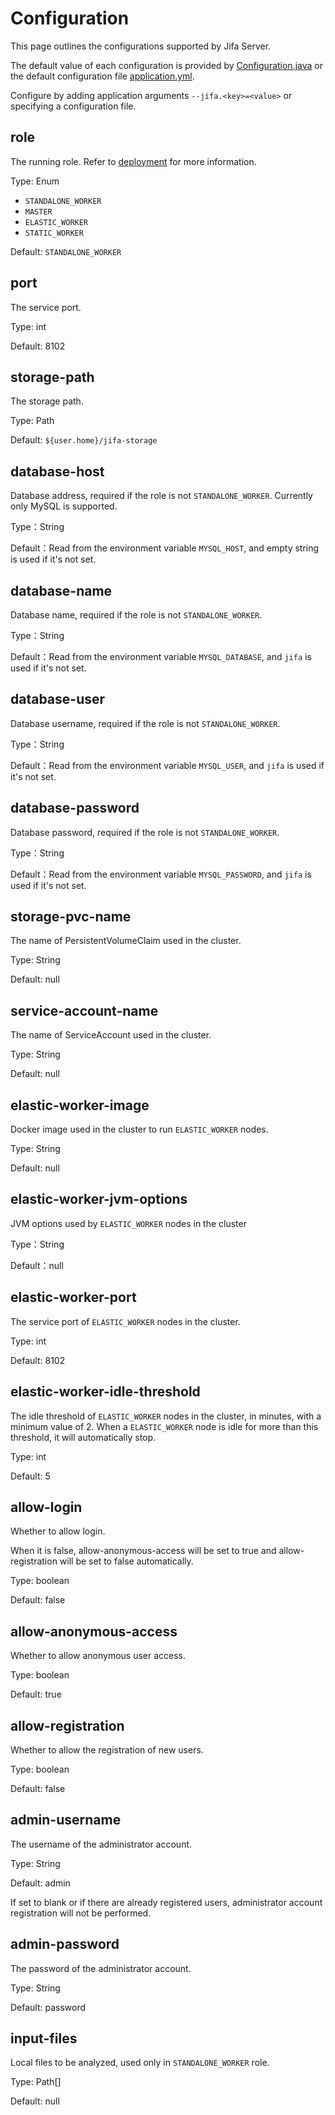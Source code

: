 # Configuration

This page outlines the configurations supported by Jifa Server.

The default value of each configuration is provided
by [Configuration.java](https://github.com/eclipse/jifa/blob/main/server/src/main/java/org/eclipse/jifa/server/Configuration.java)
or the default configuration
file [application.yml](https://github.com/eclipse/jifa/blob/main/server/src/main/resources/application.yml).

Configure by adding application arguments `--jifa.<key>=<value>` or specifying a configuration file.

## role

The running role. Refer to [deployment](./deployment) for more information.

Type: Enum

- `STANDALONE_WORKER`
- `MASTER`
- `ELASTIC_WORKER`
- `STATIC_WORKER`

Default: `STANDALONE_WORKER`

## port

The service port.

Type: int

Default: 8102

## storage-path

The storage path.

Type: Path

Default: `${user.home}/jifa-storage`

## database-host

Database address, required if the role is not `STANDALONE_WORKER`. Currently only MySQL is supported.

Type：String

Default：Read from the environment variable `MYSQL_HOST`, and empty string is used if it's not set.

## database-name

Database name, required if the role is not `STANDALONE_WORKER`.

Type：String

Default：Read from the environment variable `MYSQL_DATABASE`, and `jifa` is used if it's not set.

## database-user

Database username, required if the role is not `STANDALONE_WORKER`.

Type：String

Default：Read from the environment variable `MYSQL_USER`, and `jifa` is used if it's not set.

## database-password

Database password, required if the role is not `STANDALONE_WORKER`.

Type：String

Default：Read from the environment variable `MYSQL_PASSWORD`, and `jifa` is used if it's not set.

## storage-pvc-name

The name of PersistentVolumeClaim used in the cluster.

Type: String

Default: null

## service-account-name

The name of ServiceAccount used in the cluster.

Type: String

Default: null

## elastic-worker-image

Docker image used in the cluster to run `ELASTIC_WORKER` nodes.

Type: String

Default: null

## elastic-worker-jvm-options

JVM options used by `ELASTIC_WORKER` nodes in the cluster

Type：String

Default：null

## elastic-worker-port

The service port of `ELASTIC_WORKER` nodes in the cluster.

Type: int

Default: 8102

## elastic-worker-idle-threshold

The idle threshold of `ELASTIC_WORKER` nodes in the cluster, in minutes, with a minimum value of 2. When
a `ELASTIC_WORKER` node is idle for more than this threshold, it will automatically stop.

Type: int

Default: 5

## allow-login

Whether to allow login.

When it is false, allow-anonymous-access will be set to true and allow-registration will be set to false automatically.

Type: boolean

Default: false

## allow-anonymous-access

Whether to allow anonymous user access.

Type: boolean

Default: true

## allow-registration

Whether to allow the registration of new users.

Type: boolean

Default: false

## admin-username

The username of the administrator account.

Type: String

Default: admin

If set to blank or if there are already registered users, administrator account registration will not be performed.

## admin-password

The password of the administrator account.

Type: String

Default: password

## input-files

Local files to be analyzed, used only in `STANDALONE_WORKER` role.

Type: Path[]

Default: null